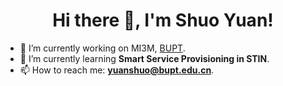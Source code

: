 <h1 align="center">Hi there 👋, I'm Shuo Yuan!</h1>

- 🔭 I’m currently working on MI3M, [BUPT](https://www.bupt.edu.cn/).
- 🌱 I’m currently learning **Smart Service Provisioning in STIN**.
- 📫 How to reach me: **yuanshuo@bupt.edu.cn**.
